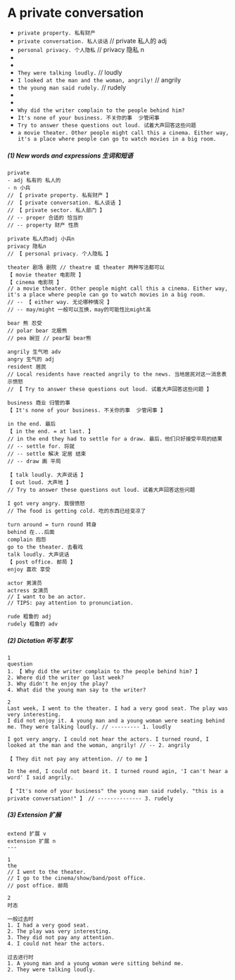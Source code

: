 # A private conversation

- `private property. 私有财产`
- `private conversation. 私人谈话` // private 私人的 adj
- `personal privacy. 个人隐私` // privacy 隐私 n
-
-
- `They were talking loudly.` // loudly
- `I looked at the man and the woman, angrily!` // angrily
- `the young man said rudely.` // rudely
-
-
- `Why did the writer complain to the people behind him?`
- `It's none of your business. 不关你的事  少管闲事`
- `Try to answer these questions out loud. 试着大声回答这些问题`
- `a movie theater. Other people might call this a cinema. Either way, it's a place where people can go to watch movies in a big room.`

##### (1) New words and expressions 生词和短语

```
private
- adj 私有的 私人的
- n 小兵
// 【 private property. 私有财产 】
// 【 private conversation. 私人谈话 】
// 【 private sector. 私人部门 】
// -- proper 合适的 恰当的
// -- property 财产 性质

private 私人的adj 小兵n
privacy 隐私n
// 【 personal privacy. 个人隐私 】

theater 剧场 剧院 // theatre 或 theater 两种写法都可以
【 movie theater 电影院 】
【 cinema 电影院 】
// a movie theater. Other people might call this a cinema. Either way, it's a place where people can go to watch movies in a big room.
// -- 【 either way. 无论哪种情况 】
// -- may/might 一般可以互换，may的可能性比might高

bear 熊 忍受
// polar bear 北极熊
// pea 豌豆 // pear梨 bear熊

angrily 生气地 adv
angry 生气的 adj
resident 居民
// Local residents have reacted angrily to the news. 当地居民对这一消息表示愤怒
// 【 Try to answer these questions out loud. 试着大声回答这些问题 】

business 商业 归管的事
【 It's none of your business. 不关你的事  少管闲事 】

in the end. 最后
【 in the end. = at last. 】
// in the end they had to settle for a draw. 最后，他们只好接受平局的结果
// -- settle for. 将就
// -- settle 解决 定居 结束
// -- draw 画 平局

【 talk loudly. 大声说话 】
【 out loud. 大声地 】
// Try to answer these questions out loud. 试着大声回答这些问题

I got very angry. 我很愤怒
// The food is getting cold. 吃的东西已经变凉了

turn around = turn round 转身
behind 在...后面
complain 抱怨
go to the theater. 去看戏
talk loudly. 大声说话
【 post office. 邮局 】
enjoy 喜欢 享受

actor 男演员
actress 女演员
// I want to be an actor.
// TIPS: pay attention to pronunciation.

rude 粗鲁的 adj
rudely 粗鲁的 adv
```

##### (2) Dictation 听写 默写

```
1
question
1. 【 Why did the writer complain to the people behind him? 】
2. Where did the writer go last week?
3. Why didn't he enjoy the play?
4. What did the young man say to the writer?

2
Last week, I went to the theater. I had a very good seat. The play was very interesting.
I did not enjoy it. A young man and a young woman were seating behind me. They were talking loudly. // --------- 1. loudly

I got very angry. I could not hear the actors. I turned round, I looked at the man and the woman, angrily! // -- 2. angrily

【 They dit not pay any attention. // to me 】

In the end, I could not beard it. I turned round agin, 'I can't hear a word' I said angrily.

【 "It's none of your business" the young man said rudely. "this is a private conversation!" 】 // -------------- 3. rudely
```

##### (3) Extension 扩展

```
extend 扩展 v
extension 扩展 n
---

1
the
// I went to the theater.
// I go to the cinema/show/band/post office.
// post office. 邮局

2
时态

一般过去时
1. I had a very good seat.
2. The play was very interesting.
3. They did not pay any attention.
4. I could not hear the actors.

过去进行时
1. A young man and a young woman were sitting behind me.
2. They were talking loudly.
```
